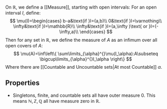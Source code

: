 On $\mathbb{R}$, we define a [[Measure]], starting with open intervals:
For an open interval $I$, define:
$$
\mu(I)=\begin{cases}
b-a&\text{if }I=(a,b)\\
0&\text{if }I=\varnothing\\
\infty&\text{if }I=\mathbb{R}\\
\infty&\text{if }I=(a,\infty )\text{ or }I=(-\infty,a)\\
\end{cases}
$$
Then for any set in $\mathbb{R}$, we define the measure of $A$ as an infimum over all open covers of $A$:
$$
\mu(A)=\inf\left\{  \sum\limits_{\alpha}^{}\mu(I_\alpha):A\subseteq \bigcup\limits_{\alpha}^{}I_\alpha  \right\}
$$
Where there are [[Countable and Uncountable sets|At most Countable]] $\alpha$.
## Properties
- Singletons, finite, and countable sets all have outer measure $0$. This means $\mathbb{N},\mathbb{Z},\mathbb{Q}$ all have measure zero in $\mathbb{R}$.